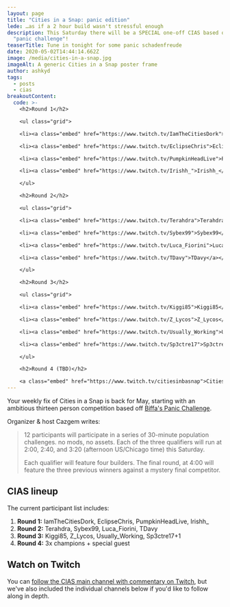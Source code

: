 ```yaml
---
layout: page
title: "Cities in a Snap: panic edition"
lede: …as if a 2 hour build wasn't stressful enough
description: This Saturday there will be a SPECIAL one-off CIAS based on Biffa's
  "panic challenge"!
teaserTitle: Tune in tonight for some panic schadenfreude
date: 2020-05-02T14:44:14.662Z
image: /media/cities-in-a-snap.jpg
imageAlt: A generic Cities in a Snap poster frame
author: ashkyd
tags:
  - posts
  - cias
breakoutContent:
  code: >-
    <h2>Round 1</h2>

    <ul class="grid">

    <li><a class="embed" href="https://www.twitch.tv/IamTheCitiesDork">IamTheCitiesDork</a></li>

    <li><a class="embed" href="https://www.twitch.tv/EclipseChris">EclipseChris</a></li>

    <li><a class="embed" href="https://www.twitch.tv/PumpkinHeadLive">PumpkinHeadLive</a></li>

    <li><a class="embed" href="https://www.twitch.tv/Irishh_">Irishh_</a></a></li>

    </ul>

    <h2>Round 2</h2>

    <ul class="grid">

    <li><a class="embed" href="https://www.twitch.tv/Terahdra">Terahdra</a></li>

    <li><a class="embed" href="https://www.twitch.tv/Sybex99">Sybex99</a></li>

    <li><a class="embed" href="https://www.twitch.tv/Luca_Fiorini">Luca_Fiorini</a></li>

    <li><a class="embed" href="https://www.twitch.tv/TDavy">TDavy</a></a></li>

    </ul>

    <h2>Round 3</h2>

    <ul class="grid">

    <li><a class="embed" href="https://www.twitch.tv/Kiggi85">Kiggi85</a></li>

    <li><a class="embed" href="https://www.twitch.tv/Z_Lycos">Z_Lycos</a></li>

    <li><a class="embed" href="https://www.twitch.tv/Usually_Working">Usually_Working</a></li>

    <li><a class="embed" href="https://www.twitch.tv/Sp3ctre17">Sp3ctre17</a></a></li>

    </ul>

    <h2>Round 4 (TBD)</h2>

    <a class="embed" href="https://www.twitch.tv/citiesinbasnap">Cities in a Snap</a>
---
```


Your weekly fix of Cities in a Snap is back for May, starting with an ambitious thirteen person competition based off [Biffa's Panic Challenge](https://skylinestimes.com/posts/2020-05-02-biffas-panic-challenge-wants-you-to-build-a-city-in-30-minutes/).

Organizer & host Cazgem writes:

> 12 participants will participate in a series of 30-minute population challenges. no mods, no assets. Each of the three qualifiers will run at 2:00, 2:40, and 3:20 (afternoon US/Chicago time) this Saturday.
>
> Each qualifier will feature four builders. The final round, at 4:00 will feature the three previous winners against a mystery final competitor.

## CIAS lineup

The current participant list includes:

1. **Round 1:** IamTheCitiesDork, EclipseChris, PumpkinHeadLive, Irishh\_
2. **Round 2:** Terahdra, Sybex99, Luca_Fiorini, TDavy
3. **Round 3:** Kiggi85, Z_Lycos, Usually_Working, Sp3ctre17+1
4. **Round 4:** 3x champions + special guest

## Watch on Twitch

You can [follow the CIAS main channel with commentary on Twitch](https://www.twitch.tv/citiesinasnap), but we've also included the individual channels below if you'd like to follow along in depth.
